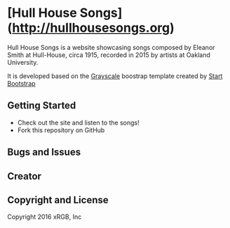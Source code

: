 # [Hull House Songs] (http://hullhousesongs.org)
Hull House Songs is a website showcasing songs composed by Eleanor Smith at Hull-House, circa 1915, recorded in 2015 by artists at Oakland University.

It is developed based on the [Grayscale](http://startbootstrap.com/template-overviews/grayscale/) boostrap template created by [Start Bootstrap](http://startbootstrap.com/)

## Getting Started

* Check out the site and listen to the songs!
* Fork this repository on GitHub

## Bugs and Issues


## Creator


## Copyright and License

Copyright 2016 xRGB, Inc